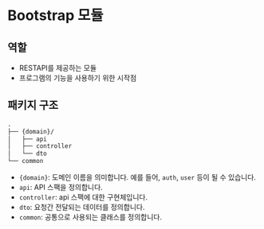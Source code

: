 # Bootstrap 모듈

## 역할

* RESTAPI를 제공하는 모듈
* 프로그램의 기능을 사용하기 위한 시작점

## 패키지 구조

```markdown
.
├── {domain}/
│   ├── api
│   ├── controller
│   └── dto
└── common
```

* `{domain}`: 도메인 이름을 의미합니다. 예를 들어, `auth`, `user` 등이 될 수 있습니다. 
* `api`: API 스팩을 정의합니다.
* `controller`: api 스팩에 대한 구현체입니다.
* `dto`: 요청간 전달되는 데이터를 정의합니다.
* `common`: 공통으로 사용되는 클래스를 정의합니다.

